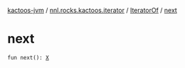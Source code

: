 [kactoos-jvm](../../index.md) / [nnl.rocks.kactoos.iterator](../index.md) / [IteratorOf](index.md) / [next](./next.md)

# next

`fun next(): `[`X`](index.md#X)